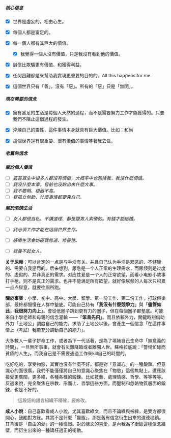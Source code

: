 ##### 核心信念

- [x] 世界是虛妄的，相由心生。
- [x] 每個人都是富足的。
- [x] 每一個人都有其巨大的價值。
  - [x] 我覺得一個人沒有價值，只是我沒有看到他的價值。
- [x] 誠信比欺騙更有價值、和獲得利益。
- [x] 任何困難都是來幫助我實現更重要的目的的。All this happens for me.
- [x] 這個世界只有「善」，沒有「惡」。所有的「惡」只是「無明」。



##### 現在需要的信念

- [x] 擁有富足的生活是每個人天然的過程，而不是需要努力工作才能獲得的。只要我們不阻止這個過程的發生。
- [x] 淬煉自己的靈性，這件事情本身就具有巨大價值。比如：和尚
- [x] 這個世界還有很重要、很有價值的事情等著我去做。



##### 老舊的信念

***關於個人價值***

- [ ] *芸芸眾生中很多人都沒有價值，大概率中也包括我，我沒什麼價值。*
- [ ] *我沒什麼本事。目前也沒幹出來什麼大事。*
- [ ] *我不聰明、根器不高。*
- [ ] *我孤立無助，什麼事情都要靠自己。*

***關於感情生活***

- [ ] *女人都很自私、不講道理、都是跟男人索債的。有錢才能結婚。*
- [ ] *我必須工作才能在這個世界生存。*
- [ ] *感情生活會妨礙我修道、修靈性。*
- [ ] *我養不起女人。*



**关于尿频**：可以肯定的一点是与手淫有关。并且自己认为手淫是邪恶的、不健康的、需要自我惩罚的。后来想到，尿急是一个人正常的生理需求，而尿频则是过度的、虚假的、并非真正的需求。对应性爱是一个人的正常欲望，而看小电影小故事打手枪，则不是真正的需求。也并不能满足所有欲望，就好像尿频的人每次只积累一点点尿意，就要往厕所跑。



**關於事業**：小學、初中、高中、大學、留學、第一份工作、第二份工作，打球俱樂部，最終都慢慢在人群中墊底。可能自己持有「**我沒有什麼競爭力**」與「**儘管如此，我很努力向上**」。會從低圈子跳到更有力的圈子，但在每個圈子都墊底。可能來自小學老師和母親的信念灌輸 ——「**笨鳥先飛**」。而且依賴外力，關鍵時刻借助外力「土地公」調度自己的能力。求助了土地公以後，會產生一個信念「在這件事情上（考試）我能充分調動自己的能力」。



大多數人一輩子拼命工作，或者為下一代活著，是為了填補自己生命中「無意義的時間」。一旦無所事事，就會有災難降臨或者離開人世。蘇格拉底說：「警惕忙碌而貧瘠的人生」。而我自己是不需要通過工作來kill自己的時間的。



吃好吃的，享受物慾，其實也沒有什麼不好。都是對「意識心」的一種鍛鍊。但意識心的面很廣，我們不能僅僅將自己的意識心聚焦在「物慾」這個焦點上。還應該接受更廣闊，更多維，各種各樣的鍛鍊。比如技藝、處理情感、哲學、等等等等。反過來說，完全聚焦在宗教、形而上、哲學這些方面，而壓制和忽略物質層面的鍛鍊，也是不好的。

> 這段話的語言組織不精確，要修改。



**成人小說**：自己喜歡看成人小說，尤其喜歡綠文，而且不論綠與被綠，是雙方都很開心，鼓勵對方綠。其實不是什麼「變態」，那是舊有信念衍生出來的道德枷鎖。其背後是「自由的愛」的一種憧憬。對於綠文的喜愛，是內我為了衝破這種信念牆壁，而衍生出來的一種矯枉過正的衝動。